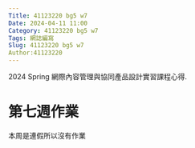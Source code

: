 ```yaml
---
Title: 41123220 bg5 w7
Date: 2024-04-11 11:00
Category: 41123220 bg5 w7
Tags: 網誌編寫
Slug: 41123220 bg5 w7
Author:41123220
---
```


2024 Spring 網際內容管理與協同產品設計實習課程心得.

<!-- PELICAN_END_SUMMARY -->

# 第七週作業
本周是連假所以沒有作業
